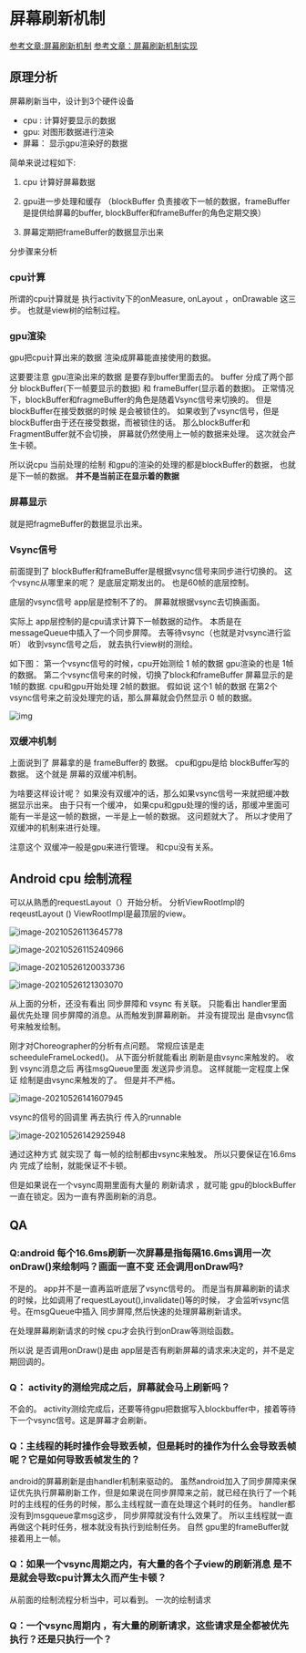 # 屏幕刷新机制

[参考文章:屏幕刷新机制](https://www.jianshu.com/p/6958d3b11b6a)
[参考文章：屏幕刷新机制实现](https://blog.csdn.net/my_csdnboke/article/details/106685736)



## 原理分析


屏幕刷新当中，设计到3个硬件设备

- cpu : 计算好要显示的数据
- gpu: 对图形数据进行渲染
- 屏幕： 显示gpu渲染好的数据

简单来说过程如下:

1. cpu 计算好屏幕数据

2. gpu进一步处理和缓存  （blockBuffer 负责接收下一帧的数据，frameBuffer是提供给屏幕的buffer,   blockBuffer和frameBuffer的角色定期交换）

3. 屏幕定期把frameBuffer的数据显示出来

   

分步骤来分析

### cpu计算

所谓的cpu计算就是 执行activity下的onMeasure, onLayout ，onDrawable 这三步。
也就是view树的绘制过程。

### gpu渲染

gpu把cpu计算出来的数据 渲染成屏幕能直接使用的数据。

这要要注意
gpu渲染出来的数据 是要存到buffer里面去的。
buffer 分成了两个部分 blockBuffer(下一帧要显示的数据) 和 frameBuffer(显示着的数据)。
正常情况下，blockBuffer和fragmeBuffer的角色是随着Vsync信号来切换的。
但是blockBuffer在接受数据的时候 是会被锁住的。
如果收到了vsync信号，但是blockBuffer由于还在接受数据，而被锁住的话。
那么blockBuffer和FragmentBuffer就不会切换， 
屏幕就仍然使用上一帧的数据来处理。
这次就会产生卡顿。

所以说cpu 当前处理的绘制  和gpu的渲染的处理的都是blockBuffer的数据， 也就是下一帧的数据。
**并不是当前正在显示着的数据**

### 屏幕显示

就是把fragmeBuffer的数据显示出来。



### Vsync信号

前面提到了 blockBuffer和frameBuffer是根据vsync信号来同步进行切换的。
这个vsync从哪里来的呢？
是底层定期发出的。
也是60帧的底层控制。

底层的vsync信号 app层是控制不了的。
屏幕就根据vsync去切换画面。

实际上 app层控制的是cpu请求计算下一帧数据的动作。
本质是在 messageQueue中插入了一个同步屏障。
去等待vsync（也就是对vsync进行监听）
收到vsync信号之后， 就去执行view树的测绘。

如下图：
第一个vsync信号的时候，cpu开始测绘 1 帧的数据
gpu渲染的也是 1帧的数据。
第二个vsync信号来的时候，切换了block和frameBuffer  屏幕显示的是 1帧的数据.
cpu和gpu开始处理 2帧的数据。
假如说 这个1 帧的数据 在第2个 vsync信号来之前没处理完的话，那么屏幕就会仍然显示 0 帧的数据。

![img](https://upload-images.jianshu.io/upload_images/5815865-a449fb41ae9105f8.png?imageMogr2/auto-orient/strip|imageView2/2/w/1197/format/webp)



### 双缓冲机制

上面说到了 屏幕拿的是  frameBuffer的 数据。
cpu和gpu是给 blockBuffer写的数据。
这个就是 屏幕的双缓冲机制。

为啥要这样设计呢？
如果没有双缓冲的话，那么如果vsync信号一来就把缓冲数据显示出来。
由于只有一个缓冲， 如果cpu和gpu处理的慢的话，那缓冲里面可能有一半是这一帧的数据，一半是上一帧的数据。
这问题就大了。
所以才使用了双缓冲的机制来进行处理。

注意这个  双缓冲一般是gpu来进行管理。
和cpu没有关系。





## Android cpu 绘制流程

可以从熟悉的requestLayout（）开始分析。
分析ViewRootImpl的reqeustLayout ()   ViewRootImpl是最顶层的view。



![image-20210526113645778](https://i.loli.net/2021/05/26/Az4O38fQ1PiJavy.png)



![image-20210526115240966](https://i.loli.net/2021/05/26/9Q57JpsLPYd3iBx.png)

![image-20210526120033736](https://i.loli.net/2021/05/26/6KSfCDjNIx23Er8.png)

![image-20210526121303070](https://i.loli.net/2021/05/26/4hqOrExfmoWpBe6.png)



从上面的分析，还没有看出 同步屏障和 vsync 有关联。
只能看出 handler里面 最优先处理 同步屏障的消息。从而触发到屏幕刷新。
并没有提现出 是由vsync信号来触发绘制。

刚才对Choreographer的分析有点问题。
常规应该是走 scheeduleFrameLocked()。
从下面分析就能看出 刷新是由vsync来触发的。
收到 vsync消息之后  再往msgQueue里面 发送异步消息。
这样就能一定程度上保证 绘制是由vsync来触发的了。
但是并不严格。

![image-20210526141607945](https://i.loli.net/2021/05/26/x5uTizdWVp9cGDy.png)



vsync的信号的回调里  再去执行  传入的runnable

![image-20210526142925948](https://i.loli.net/2021/05/26/XN6ZCAKiGjv27R3.png)

通过这种方式 就实现了 每一帧的绘制都由vsync来触发。
所以只要保证在16.6ms内 完成了绘制，就能保证不卡顿。

但是如果说在一个vsync周期里面有大量的 刷新请求 ，就可能 gpu的blockBuffer一直在锁定。因为一直有界面刷新的消息。







## QA

### Q:android 每个16.6ms刷新一次屏幕是指每隔16.6ms调用一次 onDraw()来绘制吗？画面一直不变 还会调用onDraw吗?

不是的。
app并不是一直再监听底层了vsync信号的。
而是当有屏幕刷新的请求的时候，比如调用了requestLayout(),invalidate()等的时候，
才会监听vsync信号。在msgQueue中插入 同步屏障,然后快速的处理屏幕刷新请求。

在处理屏幕刷新请求的时候  cpu才会执行到onDraw等测绘函数。

所以说 是否调用onDraw()是由 app层是否有刷新屏幕的请求来决定的，并不是定期回调的。



### Q： activity的测绘完成之后，屏幕就会马上刷新吗？

不会的。
activity测绘完成后，还要等待gpu把数据写入blockbuffer中，接着等待下一个vsync信号。这是屏幕才会刷新。

### Q：主线程的耗时操作会导致丢帧，但是耗时的操作为什么会导致丢帧呢？它是如何导致丢帧发生的？

android的屏幕刷新是由handler机制来驱动的。
虽然android加入了同步屏障来保证优先执行屏幕刷新工作，但是如果说在同步屏障来之前，就已经在执行了一个耗时的主线程的任务的时候，那么主线程就一直在处理这个耗时的任务。
handler都没有到msgqueue拿msg这步， 同步屏障就没有什么效果了。
所以主线程就一直再做这个耗时任务，根本就没有执行到绘制任务。
自然 gpu里的frameBuffer就接着用上一帧。



### Q：如果一个vsync周期之内，有大量的各个子view的刷新消息 是不是就会导致cpu计算太久而产生卡顿？

从前面的绘制流程分析当中，可以看到。
一次的绘制请求 

### Q：一个vsync周期内 ，有大量的刷新请求，这些请求是全都被优先执行？还是只执行一个？














